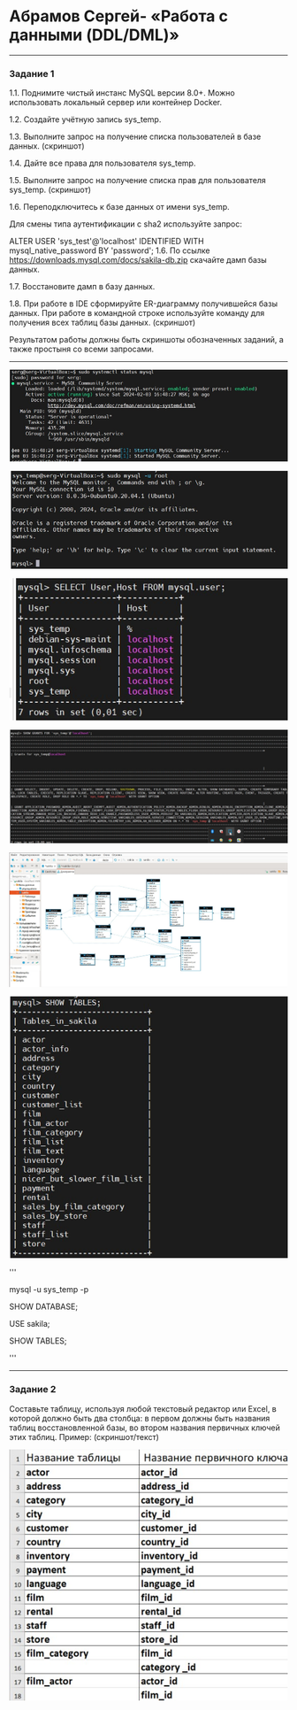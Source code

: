 # Абрамов Сергей- «Работа с данными (DDL/DML)»

---

### Задание 1


1.1. Поднимите чистый инстанс MySQL версии 8.0+. Можно использовать локальный сервер или контейнер Docker.

1.2. Создайте учётную запись sys_temp.

1.3. Выполните запрос на получение списка пользователей в базе данных. (скриншот)

1.4. Дайте все права для пользователя sys_temp.

1.5. Выполните запрос на получение списка прав для пользователя sys_temp. (скриншот)

1.6. Переподключитесь к базе данных от имени sys_temp.

Для смены типа аутентификации с sha2 используйте запрос:

ALTER USER 'sys_test'@'localhost' IDENTIFIED WITH mysql_native_password BY 'password';
1.6. По ссылке https://downloads.mysql.com/docs/sakila-db.zip скачайте дамп базы данных.

1.7. Восстановите дамп в базу данных.

1.8. При работе в IDE сформируйте ER-диаграмму получившейся базы данных. При работе в командной строке используйте команду для получения всех таблиц базы данных. (скриншот)

Результатом работы должны быть скриншоты обозначенных заданий, а также простыня со всеми запросами.

---

![mysql1](https://github.com/smabramov/DDL-DML/blob/857a91bf98c5fc478f42a6a7106fde528b1c5fde/jpg/mysql1.jpg)


![mysql](https://github.com/smabramov/DDL-DML/blob/857a91bf98c5fc478f42a6a7106fde528b1c5fde/jpg/mysql.jpg)


![mysql_user](https://github.com/smabramov/DDL-DML/blob/857a91bf98c5fc478f42a6a7106fde528b1c5fde/jpg/mysql_user.jpg)


![mysql_user1](https://github.com/smabramov/DDL-DML/blob/857a91bf98c5fc478f42a6a7106fde528b1c5fde/jpg/mysql_user1.jpg)


![mysql2](https://github.com/smabramov/DDL-DML/blob/857a91bf98c5fc478f42a6a7106fde528b1c5fde/jpg/mysql2.jpg)


![mysql3](https://github.com/smabramov/DDL-DML/blob/857a91bf98c5fc478f42a6a7106fde528b1c5fde/jpg/mysql3.jpg)


'''

mysql -u sys_temp -p


SHOW DATABASE;


USE sakila;


SHOW TABLES;


'''





---


### Задание 2

Составьте таблицу, используя любой текстовый редактор или Excel, в которой должно быть два столбца: в первом должны быть названия таблиц восстановленной базы, во втором названия первичных ключей этих таблиц. Пример: (скриншот/текст)

![mysql5](https://github.com/smabramov/DDL-DML/blob/1c1ee7c8bddea9aa425097e6e25faf024b3cafd6/jpg/mysql5.jpg)